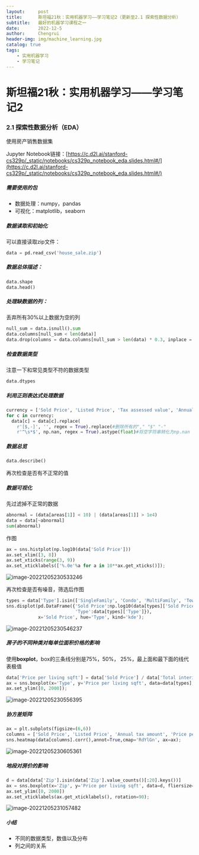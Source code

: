 ```yaml
---
layout:     post
title:      斯坦福21秋：实用机器学习——学习笔记2（更新至2.1 探索性数据分析）
subtitle:   最好的机器学习课程之一
date:       2022-12-5
author:     Chengrui
header-img: img/machine_learning.jpg
catalog: true
tags:
    - 实用机器学习
    - 学习笔记
---
```


# 斯坦福21秋：实用机器学习——学习笔记2

### 2.1 探索性数据分析（EDA）

使用房产销售数据集

Jupyter Notebook链接：[https://c.d2l.ai/stanford-cs329p/_static/notebooks/cs329p_notebook_eda.slides.html#/](https://c.d2l.ai/stanford-cs329p/_static/notebooks/cs329p_notebook_eda.slides.html#/)

##### 需要使用的包

- 数据处理：numpy，pandas
- 可视化：matplotlib，seaborn

##### 数据读取和初始化

可以直接读取zip文件：

```python
data = pd.read_csv('house_sale.zip')
```

##### 数据总体描述：

```python
data.shape
data.head()
```

##### 处理缺数据的列：

丢弃所有30%以上数据为空的列

```python
null_sum = data.isnull().sum
data.columns[null_sum < len(data)]
data.drop(columns = data.columns[null_sum > len(data) * 0.3, inplace = True])
```

##### 检查数据类型

注意一下和常见类型不符的数据类型

```python
data.dtypes
```

##### 利用正则表达式处理数据

```python
currency = ['Sold Price', 'Listed Price', 'Tax assessed value', 'Annual tax amount']
for c in currency:
  data[c] = data[c].replace(
  	r'[$,-]', '', regex = True).replace(#删除所有的"," "$" "-"
  	r'^\s*$', np.nan, regex = True).astype(float)#将空字符串转化为np.nan
```

##### 数据总览

```python
data.describe()
```

再次检查是否有不正常的值

##### 数据可视化

先过滤掉不正常的数据

```python
abnormal = (data[areas[1]] < 10) | (data[areas[1]] > 1e4)
data = data[~abnormal]
sum(abnormal)
```

作图

```python
ax = sns.histplot(np.log10(data['Sold Price']))
ax.set_xlim([3, 8])
ax.set_xticks(range(3, 9))
ax.set_xticklabels(['%.0e'%a for a in 10**ax.get_xticks()]);
```

![image-20221205230533246](https://tva1.sinaimg.cn/large/008vxvgGgy1h8u3zrbtxfj30pe0g60to.jpg)

再次检查是否有噪音，筛选后作图

```python
types = data['Type'].isin(['SingleFamily', 'Condo', 'MultiFamily', 'Townhouse'])
sns.displot(pd.DataFrame({'Sold Price':np.log10(data[types]['Sold Price']),
                          'Type':data[types]['Type']}),
            x='Sold Price', hue='Type', kind='kde');
```

![image-20221205230546237](https://tva1.sinaimg.cn/large/008vxvgGgy1h8u40gpqrmj30sg0kkaaz.jpg)

##### 房子的不同种类对每单位面积价格的影响

使用**boxplot**，box的三条线分别是75%，50%， 25%，最上面和最下面的线代表极值

```python
data['Price per living sqft'] = data['Sold Price'] / data['Total interior livable area']
ax = sns.boxplot(x='Type', y='Price per living sqft', data=data[types], fliersize=0)
ax.set_ylim([0, 2000]);
```

![image-20221205230556395](https://tva1.sinaimg.cn/large/008vxvgGgy1h8u41wtfkhj30mo0f474z.jpg)

##### 协方差矩阵

```python
ax = plt.subplots(figsize=(6,6))
columns = ['Sold Price', 'Listed Price', 'Annual tax amount', 'Price per living sqft', 'Elementary School Score', 'High School Score']
sns.heatmap(data[columns].corr(),annot=True,cmap='RdYlGn', ax=ax);
```

![image-20221205230605361](https://tva1.sinaimg.cn/large/008vxvgGgy1h8u41vi1wij30sy0rmmzk.jpg)

##### 地段对房价的影响

```python
d = data[data['Zip'].isin(data['Zip'].value_counts()[:20].keys())]
ax = sns.boxplot(x='Zip', y='Price per living sqft', data=d, fliersize=0)
ax.set_ylim([0, 2000])
ax.set_xticklabels(ax.get_xticklabels(), rotation=90);
```

![image-20221205231057482](https://tva1.sinaimg.cn/large/008vxvgGgy1h8u41z98xhj30oc0gkwg0.jpg)

##### 小结

- 不同的数据类型，数值以及分布
- 列之间的关系